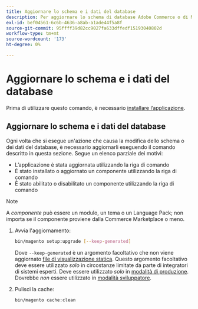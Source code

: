```yaml
---
title: Aggiornare lo schema e i dati del database
description: Per aggiornare lo schema di database Adobe Commerce o di Magento Open Source, segui la procedura riportata di seguito.
exl-id: bef04561-6c6b-4636-a8ab-a1ade44f5a8f
source-git-commit: 95ffff39d82cc9027fa633dffedf15193040802d
workflow-type: tm+mt
source-wordcount: '173'
ht-degree: 0%

---
```


# Aggiornare lo schema e i dati del database

Prima di utilizzare questo comando, è necessario [installare l’applicazione](../advanced.md).

## Aggiornare lo schema e i dati del database

Ogni volta che si esegue un&#39;azione che causa la modifica dello schema o dei dati del database, è necessario aggiornarli eseguendo il comando descritto in questa sezione. Segue un elenco parziale dei motivi:

* L’applicazione è stata aggiornata utilizzando la riga di comando
* È stato installato o aggiornato un componente utilizzando la riga di comando
* È stato abilitato o disabilitato un componente utilizzando la riga di comando

>[!NOTE]
>
>A *componente* può essere un modulo, un tema o un Language Pack; non importa se il componente proviene dalla Commerce Marketplace o meno.

1. Avvia l&#39;aggiornamento:

   ```bash
   bin/magento setup:upgrade [--keep-generated]
   ```

   Dove `--keep-generated` è un argomento facoltativo che non viene aggiornato [file di visualizzazione statica](../../configuration/cli/static-view-file-deployment.md). Questo argomento facoltativo deve essere utilizzato *solo* in circostanze limitate da parte di integratori di sistemi esperti. Deve essere utilizzato *solo* in [modalità di produzione](../../configuration/bootstrap/application-modes.md#production-mode). Dovrebbe *non* essere utilizzato in [modalità sviluppatore](../../configuration/bootstrap/application-modes.md#developer-mode).

1. Pulisci la cache:

   ```bash
   bin/magento cache:clean
   ```
